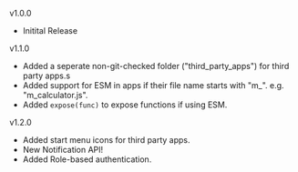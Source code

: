 v1.0.0

- Initital Release

v1.1.0

- Added a seperate non-git-checked folder ("third_party_apps") for third party apps.s
- Added support for ESM in apps if their file name starts with "m_". e.g. "m_calculator.js".
- Added `expose(func)` to expose functions if using ESM.

v1.2.0

- Added start menu icons for third party apps.
- New Notification API!
- Added Role-based authentication.